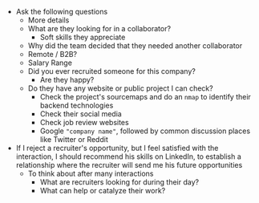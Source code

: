 - Ask the following questions
  - More details
  - What are they looking for in a collaborator?
    - Soft skills they appreciate
  - Why did the team decided that they needed another collaborator
  - Remote / B2B?
  - Salary Range
  - Did you ever recruited someone for this company?
    - Are they happy?
  - Do they have any website or public project I can check?
    - Check the project's sourcemaps and do an `nmap` to identify their backend technologies
    - Check their social media
    - Check job review websites
    - Google `"company name"`, followed by common discussion places like Twitter or Reddit
- If I reject a recruiter's opportunity, but I feel satisfied with the interaction, I should recommend his skills on LinkedIn, to establish a relationship where the recruiter will send me his future opportunities
  - To think about after many interactions
    - What are recruiters looking for during their day?
    - What can help or catalyze their work? 